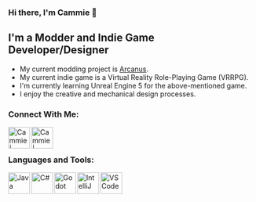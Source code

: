 ### Hi there, I'm Cammie 👋

## I'm a Modder and Indie Game Developer/Designer
- My current modding project is [Arcanus][arcanus].
- My current indie game is a Virtual Reality Role-Playing Game (VRRPG).
- I'm currently learning Unreal Engine 5 for the above-mentioned game.
- I enjoy the creative and mechanical design processes.

### Connect With Me:

[<img align="left" alt="Cammie | Twitter" width="44px" src="https://www.danoneinstitute.org/wp-content/uploads/2020/06/logo-rond-twitter.png" />][twitter]
[<img align="left" alt="Cammie | Discord" width="44px" src="https://cdn4.iconfinder.com/data/icons/logos-and-brands/512/91_Discord_logo_logos-512.png" />][discord]

<br />
<br />

### Languages and Tools:
<img align="left" alt="Java" width="44px" src="https://img.icons8.com/color/452/java-coffee-cup-logo--v1.png" />
<img align="left" alt="C#" width="44px" src="https://static.cdnlogo.com/logos/c/27/c.svg" />
<img align="left" alt="Godot" width="44px" src="https://plugins.jetbrains.com/files/13107/132210/icon/pluginIcon.svg" />
<img align="left" alt="IntelliJ" width="44px" src="https://upload.wikimedia.org/wikipedia/commons/thumb/9/9c/IntelliJ_IDEA_Icon.svg/1200px-IntelliJ_IDEA_Icon.svg.png" />
<img align="left" alt="VSCode" width="44px" src="https://user-images.githubusercontent.com/674621/71187801-14e60a80-2280-11ea-94c9-e56576f76baf.png" />

<br />
<br />

[arcanus]: https://github.com/CammiePone/Arcanus
[twitter]: https://twitter.com/Camellias__
[discord]: https://discord.gg/f5dFYWX
